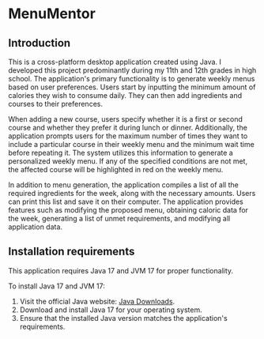 # MenuMentor
## Introduction
This is a cross-platform desktop application created using Java. I developed this project predominantly during my 11th and 12th grades in high school. The application's primary functionality is to generate weekly menus based on user preferences. Users start by inputting the minimum amount of calories they wish to consume daily. They can then add ingredients and courses to their preferences.

When adding a new course, users specify whether it is a first or second course and whether they prefer it during lunch or dinner. Additionally, the application prompts users for the maximum number of times they want to include a particular course in their weekly menu and the minimum wait time before repeating it. The system utilizes this information to generate a personalized weekly menu. If any of the specified conditions are not met, the affected course will be highlighted in red on the weekly menu.

In addition to menu generation, the application compiles a list of all the required ingredients for the week, along with the necessary amounts. Users can print this list and save it on their computer. The application provides features such as modifying the proposed menu, obtaining caloric data for the week, generating a list of unmet requirements, and modifying all application data.

## Installation requirements
This application requires Java 17 and JVM 17 for proper functionality.

To install Java 17 and JVM 17:
1. Visit the official Java website: [Java Downloads](https://www.oracle.com/java/technologies/javase-jdk17-downloads.html).
2. Download and install Java 17 for your operating system.
3. Ensure that the installed Java version matches the application's requirements.
